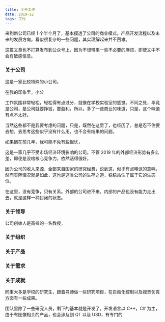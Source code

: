 ```yaml
---
title: 关于工作
date: 2019-12
tags: 工作
---
```


来到新公司已经 1 个半个月了，基本摸透了公司的商业模式，产品开发流程以及未来的发展方向，看似很复杂的一些问题，其实理解起来并不困难。

这篇文章也不打算发布到公众号上，因为不想带来一些不必要的麻烦，即使文中不会有敏感信息。

### 关于公司

这是一家比较特殊的小公司。

在我的印象里，小公



工作氛围非常轻松，轻松得有点过分，就像在学校实验室的感觉。不同之处，毕竟是公司，是公司就要挣钱，要盈利，所以，多了一些商业的味道，只是，这个味道有点不太好。

当然这些都不是我要考虑的问题，只是，既然在这里了，也经历了，总是忍不住要去想，去思考这些似乎没有什么用，也不会有结果的问题。

如果搁在前几年，我可能不免有些担忧，

这是一家几乎不受市场经济环境影响的公司，不管 2019 年的外部经济形势有多么差，即便是没啥核心竞争力，依然活得很好。

因为公司的收入来源，全部来自国家的研究经费，说到这，似乎有点嘲讽的意味，然而实际情况就是如此，这也是这类公司的生存之道，稳稳站住了属于它的生态位。

在这里，没有竞争，只有关系。外部的公司进不来，内部的产品也没有能力走出去，就是这样一种封闭的状态。

### 关于领导

公司创始人是高校的一名教授，

### 关于组织



### 关于产品



### 关于需求



### 关于成就

同事大多是学校的研究生，跟着导师做一些研究项目，在自动化控制以及视景仿真方面有一些成果。

团队里除了一些研究人员，剩下的基本就是开发了，开发语言以 C++，C# 为主，由于有图像相关的产品，也会涉及到 QT 以及 U3D，有专门的

